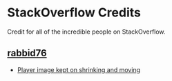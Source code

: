 # StackOverflow Credits

Credit for all of the incredible people on StackOverflow.

## [rabbid76](https://stackoverflow.com/users/5577765/rabbid76)

- [Player image kept on shrinking and moving](https://stackoverflow.com/a/54714144/15566643)
